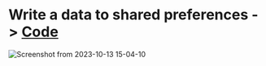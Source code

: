 # Write a data to shared preferences -> [Code](https://github.com/KKBUGHUNTER/Flutter/blob/main/flutter%20shared%20preferences/Example1.dart)
![Screenshot from 2023-10-13 15-04-10](https://github.com/KKBUGHUNTER/Flutter/assets/91019132/483fde42-c298-4c00-9b23-aee58b033d72)
